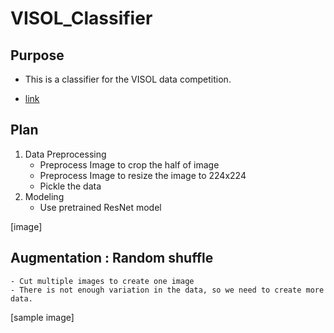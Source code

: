 # VISOL_Classifier

## Purpose
- This is a classifier for the VISOL data competition.

- [link](https://dacon.io/competitions/official/236107/overview/description)

## Plan
1. Data Preprocessing
    - Preprocess Image to crop the half of image
    - Preprocess Image to resize the image to 224x224
    - Pickle the data
2. Modeling
    - Use pretrained ResNet model

[image]

## Augmentation : Random shuffle
    - Cut multiple images to create one image
    - There is not enough variation in the data, so we need to create more data.
[sample image]
